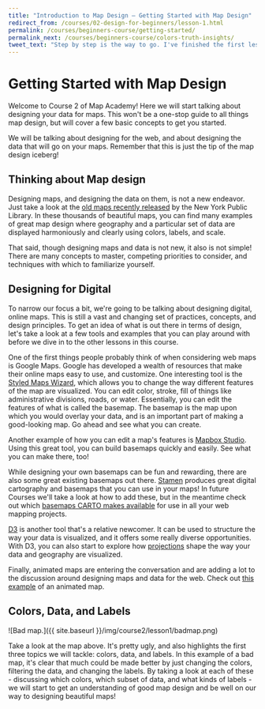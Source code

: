 ```yaml
---
title: "Introduction to Map Design — Getting Started with Map Design"
redirect_from: /courses/02-design-for-beginners/lesson-1.html
permalink: /courses/beginners-course/getting-started/
permalink_next: /courses/beginners-course/colors-truth-insights/
tweet_text: "Step by step is the way to go. I've finished the first lesson of the map academy. Check it out"
---
```

# Getting Started with Map Design

Welcome to Course 2 of Map Academy! Here we will start talking about designing your data for maps. This won't be a one-stop guide to all things map design, but will cover a few basic concepts to get you started.

We will be talking about designing for the web, and about designing the data that will go on your maps. Remember that this is just the tip of the map design iceberg!


## Thinking about Map design

Designing maps, and designing the data on them, is not a new endeavor. Just take a look at the [old maps recently released](http://www.nypl.org/blog/2014/03/28/open-access-maps) by the New York Public Library. In these thousands of beautiful maps, you can find many examples of great map design where geography and a particular set of data are displayed harmoniously and clearly using colors, labels, and scale.

That said, though designing maps and data is not new, it also is not simple! There are many concepts to master, competing priorities to consider, and techniques with which to familiarize yourself.


## Designing for Digital

To narrow our focus a bit, we're going to be talking about designing digital, online maps. This is still a vast and changing set of practices, concepts, and design principles. To get an idea of what is out there in terms of design, let's take a look at a few tools and examples that you can play around with before we dive in to the other lessons in this course.

One of the first things people probably think of when considering web maps is Google Maps. Google has developed a wealth of resources that make their online maps easy to use, and customize. One interesting tool is the [Styled Maps Wizard](http://googlemaps.github.io/js-samples/styledmaps/wizard/index.html), which allows you to change the way different features of the map are visualized. You can edit color, stroke, fill of things like administrative divisions, roads, or water. Essentially, you can edit the features of what is called the basemap. The basemap is the map upon which you would overlay your data, and is an important part of making a good-looking map. Go ahead and see what you can create.

Another example of how you can edit a map's features is [Mapbox Studio](https://www.mapbox.com/mapbox-studio/). Using this great tool, you can build basemaps quickly and easily. See what you can make there, too!

While designing your own basemaps can be fun and rewarding, there are also some great existing basemaps out there. [Stamen](http://bit.ly/1i2aeoG) produces great digital cartography and basemaps that you can use in your maps! In future Courses we'll take a look at how to add these, but in the meantime check out which [basemaps CARTO makes available](https://carto.com/location-data-services/basemaps/) for use in all your web mapping projects.

[D3](https://d3js.org/) is another tool that's a relative newcomer. It can be used to structure the way your data is visualized, and it offers some really diverse opportunities. With D3, you can also start to explore how [projections](https://github.com/d3/d3-3.x-api-reference/blob/master/Geo-Projections.md) shape the way your data and geography are visualized.

Finally, animated maps are entering the conversation and are adding a lot to the discussion around designing maps and data for the web. Check out [this example](http://hint.fm/wind) of an animated map.


## Colors, Data, and Labels

![Bad map.]({{ site.baseurl }}/img/course2/lesson1/badmap.png)

Take a look at the map above. It's pretty ugly, and also highlights the first three topics we will tackle: colors, data, and labels. In this example of a bad map, it's clear that much could be made better by just changing the colors, filtering the data, and changing the labels. By taking a look at each of these - discussing which colors, which subset of data, and what kinds of labels - we will start to get an understanding of good map design and be well on our way to designing beautiful maps!
